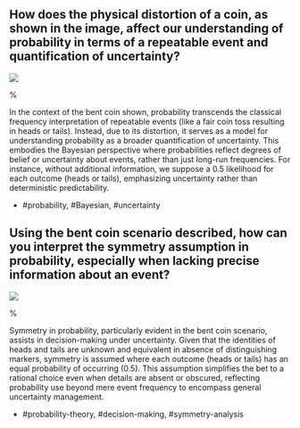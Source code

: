 ## How does the physical distortion of a coin, as shown in the image, affect our understanding of probability in terms of a repeatable event and quantification of uncertainty?

![](https://cdn.mathpix.com/cropped/2024_05_10_1ff7c1baa6bdceecd13ag-1.jpg?height=244&width=354&top_left_y=222&top_left_x=917)

%

In the context of the bent coin shown, probability transcends the classical frequency interpretation of repeatable events (like a fair coin toss resulting in heads or tails). Instead, due to its distortion, it serves as a model for understanding probability as a broader quantification of uncertainty. This embodies the Bayesian perspective where probabilities reflect degrees of belief or uncertainty about events, rather than just long-run frequencies. For instance, without additional information, we suppose a 0.5 likelihood for each outcome (heads or tails), emphasizing uncertainty rather than deterministic predictability.

- #probability, #Bayesian, #uncertainty

## Using the bent coin scenario described, how can you interpret the symmetry assumption in probability, especially when lacking precise information about an event?

![](https://cdn.mathpix.com/cropped/2024_05_10_1ff7c1baa6bdceecd13ag-1.jpg?height=239&width=342&top_left_y=230&top_left_x=1302)

%

Symmetry in probability, particularly evident in the bent coin scenario, assists in decision-making under uncertainty. Given that the identities of heads and tails are unknown and equivalent in absence of distinguishing markers, symmetry is assumed where each outcome (heads or tails) has an equal probability of occurring (0.5). This assumption simplifies the bet to a rational choice even when details are absent or obscured, reflecting probability use beyond mere event frequency to encompass general uncertainty management.

- #probability-theory, #decision-making, #symmetry-analysis